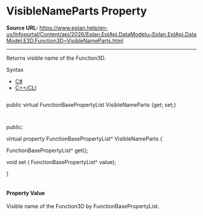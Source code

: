 # VisibleNameParts Property

**Source URL:** https://www.eplan.help/en-us/Infoportal/Content/api/2026/Eplan.EplApi.DataModelu~Eplan.EplApi.DataModel.E3D.Function3D~VisibleNameParts.html

---

Returns visible name of the Function3D.

Syntax

- [C#](#i-syntax-CS)
- [C++/CLI](#i-syntax-CPP2005)

```
```
public virtual FunctionBasePropertyList VisibleNameParts {get; set;}
```
```

```
```
public:

virtual property FunctionBasePropertyList^ VisibleNameParts {

   FunctionBasePropertyList^ get();

   void set (    FunctionBasePropertyList^ value);

}
```
```

#### Property Value

Visible name of the Function3D by FunctionBasePropertyList.
